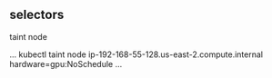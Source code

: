 ## selectors

taint node

...
kubectl taint node ip-192-168-55-128.us-east-2.compute.internal  hardware=gpu:NoSchedule
...